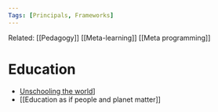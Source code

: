 ```yaml
---
Tags: [Principals, Frameworks]
---
```

Related: [[Pedagogy]] [[Meta-learning]] [[Meta programming]] 
# Education

- [Unschooling the world](https://www.youtube.com/watch?v=oDxYWspiN-8)]
- [[Education as if people and planet matter]]